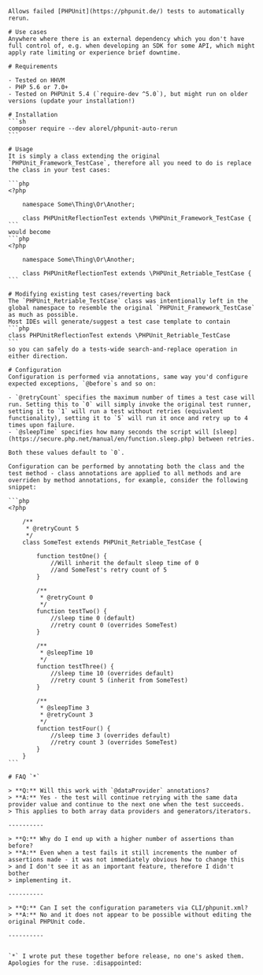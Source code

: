     Allows failed [PHPUnit](https://phpunit.de/) tests to automatically rerun.
    
    # Use cases
    Anywhere where there is an external dependency which you don't have full control of, e.g. when developing an SDK for some API, which might apply rate limiting or experience brief downtime.
    
    # Requirements
    
    - Tested on HHVM
    - PHP 5.6 or 7.0+
    - Tested on PHPUnit 5.4 (`require-dev ^5.0`), but might run on older versions (update your installation!)
    
    # Installation
    ```sh
    composer require --dev alorel/phpunit-auto-rerun
    ```
    
    # Usage
    It is simply a class extending the original `PHPUnit_Framework_TestCase`, therefore all you need to do is replace the class in your test cases:
    
    ```php
    <?php
    
        namespace Some\Thing\Or\Another;
    
        class PHPUnitReflectionTest extends \PHPUnit_Framework_TestCase {
    ```
    would become
    ```php
    <?php
    
        namespace Some\Thing\Or\Another;
    
        class PHPUnitReflectionTest extends \PHPUnit_Retriable_TestCase {
    ```
    
    # Modifying existing test cases/reverting back
    The `PHPUnit_Retriable_TestCase` class was intentionally left in the global namespace to resemble the original `PHPUnit_Framework_TestCase` as much as possible.
    Most IDEs will generate/suggest a test case template to contain
    ```php
    class PHPUnitReflectionTest extends \PHPUnit_Retriable_TestCase
    ```
    so you can safely do a tests-wide search-and-replace operation in either direction.
    
    # Configuration
    Configuration is performed via annotations, same way you'd configure expected exceptions, `@before`s and so on:
    
    - `@retryCount` specifies the maximum number of times a test case will run. Setting this to `0` will simply invoke the original test runner, setting it to `1` will run a test without retries (equivalent functionality), setting it to `5` will run it once and retry up to 4 times upon failure.
    - `@sleepTime` specifies how many seconds the script will [sleep](https://secure.php.net/manual/en/function.sleep.php) between retries.
    
    Both these values default to `0`.
    
    Configuration can be performed by annotating both the class and the test method - class annotations are applied to all methods and are overriden by method annotations, for example, consider the following snippet:
    
    ```php
    <?php
    
        /**
         * @retryCount 5
         */
        class SomeTest extends PHPUnit_Retriable_TestCase {
    
            function testOne() {
                //Will inherit the default sleep time of 0
                //and SomeTest's retry count of 5
            }
    
            /**
             * @retryCount 0
             */
            function testTwo() {
                //sleep time 0 (default)
                //retry count 0 (overrides SomeTest)
            }
    
            /**
             * @sleepTime 10
             */
            function testThree() {
                //sleep time 10 (overrides default)
                //retry count 5 (inherit from SomeTest)
            }
    
            /**
             * @sleepTime 3
             * @retryCount 3
             */
            function testFour() {
                //sleep time 3 (overrides default)
                //retry count 3 (overrides SomeTest)
            }
        }
    ```
    
    # FAQ `*`
    
    > **Q:** Will this work with `@dataProvider` annotations?
    > **A:** Yes - the test will continue retrying with the same data provider value and continue to the next one when the test succeeds.
    > This applies to both array data providers and generators/iterators.
    
    ----------
    
    > **Q:** Why do I end up with a higher number of assertions than before?
    > **A:** Even when a test fails it still increments the number of assertions made - it was not immediately obvious how to change this
    > and I don't see it as an important feature, therefore I didn't bother
    > implementing it.
    
    ----------
    
    > **Q:** Can I set the configuration parameters via CLI/phpunit.xml?
    > **A:** No and it does not appear to be possible without editing the original PHPUnit code.
    
    ----------
    
    
    `*` I wrote put these together before release, no one's asked them. Apologies for the ruse. :disappointed: 